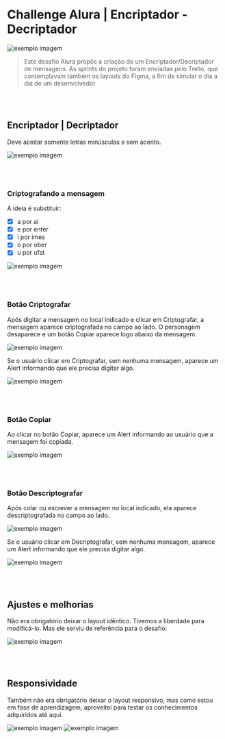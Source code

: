 # Challenge Alura | Encriptador - Decriptador


<img src="readme_img/tela um.png" alt="exemplo imagem">

> Este desafio Alura propôs a criação de um Encriptador/Decriptador de mensagens. As sprints do projeto foram enviadas pelo Trello, que contemplavam também os layouts do Figma, a fim de simular o dia a dia de um desenvolvedor.

<br><br>


## Encriptador | Decriptador

Deve aceitar somente letras minúsculas e sem acento.

<img src="readme_img/tela dois.png" alt="exemplo imagem">

<br><br>


### Criptografando a mensagem

A ideia é substituir:

- [x] a por ai
- [x] e por enter
- [x] i por imes
- [x] o por ober
- [x] u por ufat

<img src="readme_img/tela tres.png" alt="exemplo imagem">

<br><br>


### Botão Criptografar

Após digitar a mensagem no local indicado e clicar em Criptografar, a mensagem aparece criptografada no campo ao lado.
O personagem desaparece e um botão Copiar aparece logo abaixo da mensagem.

<img src="readme_img/tela quatro.png" alt="exemplo imagem">


Se o usuário clicar em Criptografar, sem nenhuma mensagem, aparece um Alert informando que ele precisa digitar algo.

<img src="readme_img/tela cinco.png" alt="exemplo imagem">

<br><br>



### Botão Copiar

Ao clicar no botão Copiar, aparece um Alert informando ao usuário que a mensagem foi copiada.


<img src="readme_img/tela seis.png" alt="exemplo imagem">

<br><br>



### Botão Descriptografar

Após colar ou escrever a mensagem no local indicado, ela aparece descriptografada no campo ao lado.

<img src="readme_img/tela sete.png" alt="exemplo imagem">

Se o usuário clicar em Decriptografar, sem nenhuma mensagem, aparece um Alert informando que ele precisa digitar algo.


<img src="readme_img/tela oito.png" alt="exemplo imagem">

<br><br>



## Ajustes e melhorias


Não era obrigatório deixar o layout idêntico. Tivemos a liberdade para modificá-lo. Mas ele serviu de referência para o desafio:

<img src="readme_img/tela figma.png" alt="exemplo imagem">

<br><br>



## Responsividade

Também não era obrigatório deixar o layout responsivo, mas como estou em fase de aprendizagem, aproveitei para testar os conhecimentos adquiridos até aqui.

<img src="readme_img/tela nove.png" alt="exemplo imagem">


<img src="readme_img/tela dez.png" alt="exemplo imagem">


